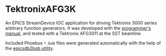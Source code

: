 # TektronixAFG3K

An EPICS StreamDevice IOC application for driving Tektronix 3000 series arbitrary function generators.
It was developed with the [programmer's manual](https://download.tek.com/manual/AFG3000-Series-Arbitrary-Function-Generator-Programmer-EN.pdf), and tested with a Tektronix AFG3011 at the SST beamline.

Included Phoebus `*.bob` files were generated automatically with the help of the [epicsdb2bob utility](https://github.com/NSLS2/epicsdb2bob).